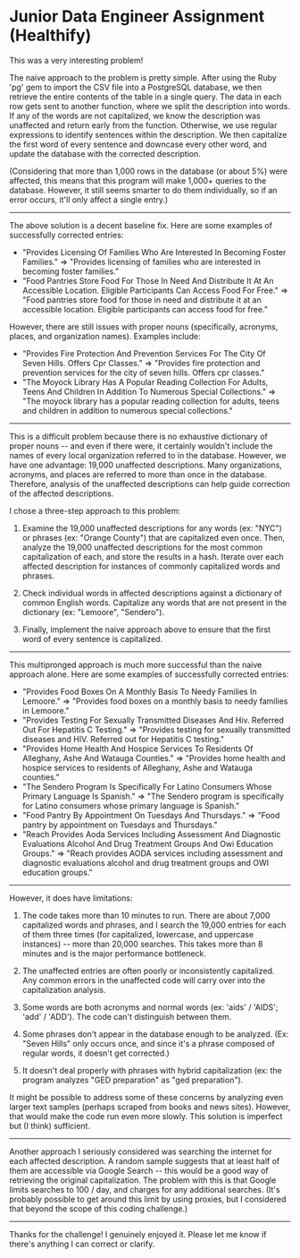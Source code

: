 <h1>Junior Data Engineer Assignment (Healthify)</h1>

This was a very interesting problem!

The naive approach to the problem is pretty simple. After using the Ruby 'pg' gem to import the CSV file into a PostgreSQL database, we then retrieve the entire contents of the table in a single query. The data in each row gets sent to another function, where we split the description into words. If any of the words are not capitalized, we know the description was unaffected and return early from the function. Otherwise, we use regular expressions to identify sentences within the description. We then capitalize the first word of every sentence and downcase every other word, and update the database with the corrected description.

(Considering that more than 1,000 rows in the database (or about 5%) were affected, this means that this program will make 1,000+ queries to the database. However, it still seems smarter to do them individually, so if an error occurs, it'll only affect a single entry.)

<hr>

The above solution is a decent baseline fix. Here are some examples of successfully corrected entries:

<ul>
<li>"Provides Licensing Of Families Who Are Interested In Becoming Foster Families." =>
"Provides licensing of families who are interested in becoming foster families."</li>

<li>"Food Pantries Store Food For Those In Need And Distribute It At An Accessible Location. Eligible Participants Can Access Food For Free." =>
"Food pantries store food for those in need and distribute it at an accessible location. Eligible participants can access food for free."</li>
</ul>

However, there are still issues with proper nouns (specifically, acronyms, places, and organization names). Examples include:

<ul>
<li>"Provides Fire Protection And Prevention Services For The City Of Seven Hills. Offers Cpr Classes." =>
"Provides fire protection and prevention services for the city of seven hills. Offers cpr classes."</li>

<li>"The Moyock Library Has A Popular Reading Collection For Adults, Teens And Children In Addition To Numerous Special Collections." =>
"The moyock library has a popular reading collection for adults, teens and children in addition to numerous special collections."</li>
</ul>

<hr>

This is a difficult problem because there is no exhaustive dictionary of proper nouns -- and even if there were, it certainly wouldn't include the names of every local organization referred to in the database. However, we have one advantage: 19,000 unaffected descriptions. Many organizations, acronyms, and places are referred to more than once in the database. Therefore, analysis of the unaffected descriptions can help guide correction of the affected descriptions.

I chose a three-step approach to this problem:

1. Examine the 19,000 unaffected descriptions for any words (ex: "NYC") or phrases (ex: "Orange County") that are capitalized even once. Then, analyze the 19,000 unaffected descriptions for the most common capitalization of each, and store the results in a hash. Iterate over each affected description for instances of commonly capitalized words and phrases.

2. Check individual words in affected descriptions against a dictionary of common English words. Capitalize any words that are not present in the dictionary (ex: "Lemoore", "Sendero").

3. Finally, implement the naive approach above to ensure that the first word of every sentence is capitalized.

<hr>

This multipronged approach is much more successful than the naive approach alone. Here are some examples of successfully corrected entries:

<ul>
<li>"Provides Food Boxes On A Monthly Basis To Needy Families In Lemoore." =>
"Provides food boxes on a monthly basis to needy families in Lemoore."</li>

<li>"Provides Testing For Sexually Transmitted Diseases And Hiv. Referred Out For Hepatitis C Testing." =>
"Provides testing for sexually transmitted diseases and HIV. Referred out for Hepatitis C testing."</li>

<li>"Provides Home Health And Hospice Services To Residents Of Alleghany, Ashe And Watauga Counties." =>
"Provides home health and hospice services to residents of Alleghany, Ashe and Watauga counties."</li>

<li>"The Sendero Program Is Specifically For Latino Consumers Whose Primary Language Is Spanish." =>
"The Sendero program is specifically for Latino consumers whose primary language is Spanish."</li>

<li>"Food Pantry By Appointment On Tuesdays And Thursdays." =>
"Food pantry by appointment on Tuesdays and Thursdays."</li>

<li>"Reach Provides Aoda Services Including Assessment And Diagnostic Evaluations Alcohol And Drug Treatment Groups And Owi Education Groups." =>
"Reach provides AODA services including assessment and diagnostic evaluations alcohol and drug treatment groups and OWI education groups."</li>
</ul>

<hr>

However, it does have limitations:

1. The code takes more than 10 minutes to run. There are about 7,000 capitalized words and phrases, and I search the 19,000 entries for each of them three times (for capitalized, lowercase, and uppercase instances) -- more than 20,000 searches. This takes more than 8 minutes and is the major performance bottleneck.

2. The unaffected entries are often poorly or inconsistently capitalized. Any common errors in the unaffected code will carry over into the capitalization analysis.

3. Some words are both acronyms and normal words (ex: 'aids' / 'AIDS'; 'add' / 'ADD'). The code can't distinguish between them.

4. Some phrases don't appear in the database enough to be analyzed. (Ex: "Seven Hills" only occurs once, and since it's a phrase composed of regular words, it doesn't get corrected.)

5. It doesn't deal properly with phrases with hybrid capitalization (ex: the program analyzes "GED preparation" as "ged preparation").

It might be possible to address some of these concerns by analyzing even larger text samples (perhaps scraped from books and news sites). However, that would make the code run even more slowly. This solution is imperfect but (I think) sufficient.

<hr>

Another approach I seriously considered was searching the internet for each affected description. A random sample suggests that at least half of them are accessible via Google Search -- this would be a good way of retrieving the original capitalization. The problem with this is that Google limits searches to 100 / day, and charges for any additional searches. (It's probably possible to get around this limit by using proxies, but I considered that beyond the scope of this coding challenge.)

<hr>

Thanks for the challenge! I genuinely enjoyed it. Please let me know if there's anything I can correct or clarify.
